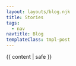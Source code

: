 ```yaml
---
layout: layouts/blog.njk
title: Stories
tags:
  - nav
navtitle: Blog
templateClass: tmpl-post
---
```


{{ content | safe }}